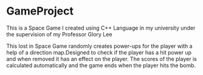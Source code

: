 # GameProject
This is a Space Game I created using C++  Language in my university under the supervision of my Professor Glory Lee

This lost in Space Game randomly creates power-ups for the player with a help of a direction map.Designed to check if the player has a hit power up and when removed it has an effect on the player.
 The scores of the player is calculated automatically and the game ends when the player hits the bomb.
